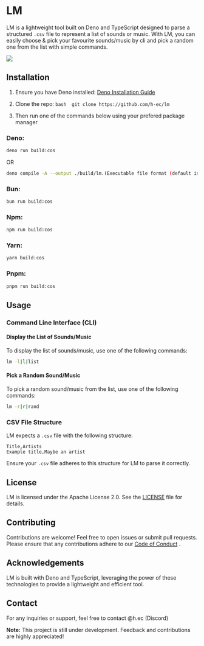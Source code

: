 # LM

LM is a lightweight tool built on Deno and TypeScript designed to parse a structured `.csv` file to represent a list of sounds or music. With LM, you can easily choose & pick your favourite sounds/music by cli and pick a random one from the list with simple commands.

![](/readme-assets/lm-example.gif)

## Installation
1. Ensure you have Deno installed: [Deno Installation Guide](https://docs.deno.com/runtime/manual/getting_started/installation) 

2. Clone the repo: ```bash 
git clone https://github.com/h-ec/lm```

3. Then run one of the commands below using your prefered package manager

### Deno:
```bash
deno run build:cos
```
OR
```bash
deno compile -A --output ./build/lm.(Executable file format (default is .exe)) ./src/index.ts
```

### Bun:
```bash
bun run build:cos
```
### Npm:
```bash
npm run build:cos
```

### Yarn:
```bash
yarn build:cos
```

### Pnpm:
```bash
pnpm run build:cos
```

## Usage
### Command Line Interface (CLI)
#### Display the List of Sounds/Music

To display the list of sounds/music, use one of the following commands:

```bash
lm -l|l|list
```


#### Pick a Random Sound/Music

To pick a random sound/music from the list, use one of the following commands:

```bash
lm -r|r|rand
```


### CSV File Structure

LM expects a `.csv` file with the following structure:

```Copy code
Title,Artists
Example title,Maybe an artist
```

Ensure your `.csv` file adheres to this structure for LM to parse it correctly.
## License

LM is licensed under the Apache License 2.0. See the [LICENSE](https://www.apache.org/licenses/LICENSE-2.0.txt)  file for details.
## Contributing

Contributions are welcome! Feel free to open issues or submit pull requests. Please ensure that any contributions adhere to our [Code of Conduct](https://www.apache.org/foundation/policies/conduct) .
## Acknowledgements

LM is built with Deno and TypeScript, leveraging the power of these technologies to provide a lightweight and efficient tool.
## Contact

For any inquiries or support, feel free to contact @h.ec (Discord)

**Note:**  This project is still under development. Feedback and contributions are highly appreciated!
